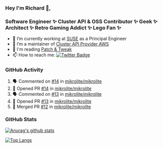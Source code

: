 ### Hey I'm Richard 👋, 

<h3 align="left">Software Engineer ✨ Cluster API & OSS Contributor ✨ Geek ✨ Architect ✨ Retro Gaming Addict ✨ Lego Fan ✨</h3>

- 🔭 I’m currently working at [SUSE](https://www.suse.com/) as a Principal Engineer
- 👯 I’m a maintainer of [Cluster API Provider AWS](https://github.com/kubernetes-sigs/cluster-api-provider-aws)
- 💬 I'm reading [Patch & Tweak](https://bjooks.com/products/patch-tweak-exploring-modular-synthesis)
- 📫 How to reach me: [![Twitter Badge](https://img.shields.io/badge/-@fruit_case-00acee?style=flat&logo=Twitter&logoColor=white)](https://twitter.com/intent/follow?screen_name=fruit_case "Follow on Twitter")

### GitHub Activity 

<!--START_SECTION:activity-->
1. 🗣 Commented on [#14](https://github.com/mikrolite/mikrolite/pull/14#issuecomment-1798345956) in [mikrolite/mikrolite](https://github.com/mikrolite/mikrolite)
2. 💪 Opened PR [#14](https://github.com/mikrolite/mikrolite/pull/14) in [mikrolite/mikrolite](https://github.com/mikrolite/mikrolite)
3. 🗣 Commented on [#13](https://github.com/mikrolite/mikrolite/pull/13#issuecomment-1798123720) in [mikrolite/mikrolite](https://github.com/mikrolite/mikrolite)
4. 💪 Opened PR [#13](https://github.com/mikrolite/mikrolite/pull/13) in [mikrolite/mikrolite](https://github.com/mikrolite/mikrolite)
5. 🎉 Merged PR [#12](https://github.com/mikrolite/mikrolite/pull/12) in [mikrolite/mikrolite](https://github.com/mikrolite/mikrolite)
<!--END_SECTION:activity-->

### GitHub Stats

[![Anurag's github stats](https://github-readme-stats.vercel.app/api?username=richardcase&count_private=true&show_icons=true)](https://github.com/anuraghazra/github-readme-stats)

[![Top Langs](https://github-readme-stats.vercel.app/api/top-langs/?username=richardcase&hide=html&layout=compact)](https://github.com/anuraghazra/github-readme-stats)
